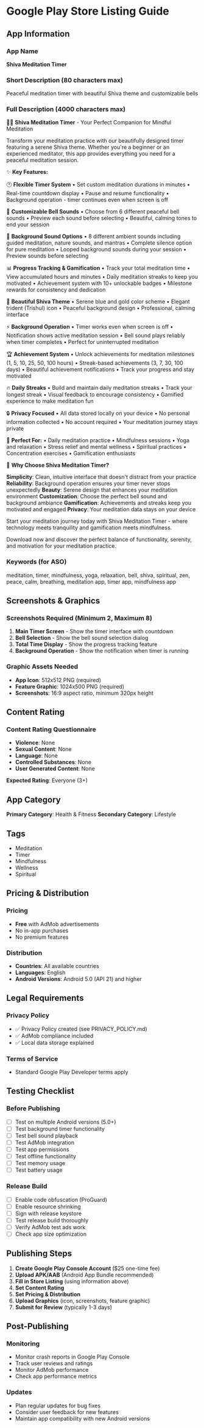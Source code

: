 # Google Play Store Listing Guide

## App Information

### App Name
**Shiva Meditation Timer**

### Short Description (80 characters max)
Peaceful meditation timer with beautiful Shiva theme and customizable bells

### Full Description (4000 characters max)
🧘‍♀️ **Shiva Meditation Timer** - Your Perfect Companion for Mindful Meditation

Transform your meditation practice with our beautifully designed timer featuring a serene Shiva theme. Whether you're a beginner or an experienced meditator, this app provides everything you need for a peaceful meditation session.

✨ **Key Features:**

🕐 **Flexible Timer System**
• Set custom meditation durations in minutes
• Real-time countdown display
• Pause and resume functionality
• Background operation - timer continues even when screen is off

🔔 **Customizable Bell Sounds**
• Choose from 6 different peaceful bell sounds
• Preview each sound before selecting
• Beautiful, calming tones to end your session

🎵 **Background Sound Options**
• 8 different ambient sounds including guided meditation, nature sounds, and mantras
• Complete silence option for pure meditation
• Looped background sounds during your session
• Preview sounds before selecting

📊 **Progress Tracking & Gamification**
• Track your total meditation time
• View accumulated hours and minutes
• Daily meditation streaks to keep you motivated
• Achievement system with 10+ unlockable badges
• Milestone rewards for consistency and dedication

🎨 **Beautiful Shiva Theme**
• Serene blue and gold color scheme
• Elegant trident (Trishul) icon
• Peaceful background design
• Professional, calming interface

⚡ **Background Operation**
• Timer works even when screen is off
• Notification shows active meditation session
• Bell sound plays reliably when timer completes
• Perfect for uninterrupted meditation

🏆 **Achievement System**
• Unlock achievements for meditation milestones (1, 5, 10, 25, 50, 100 hours)
• Streak-based achievements (3, 7, 30, 100 days)
• Beautiful achievement notifications
• Track your progress and stay motivated

🔥 **Daily Streaks**
• Build and maintain daily meditation streaks
• Track your longest streak
• Visual feedback to encourage consistency
• Gamified experience to make meditation fun

🔒 **Privacy Focused**
• All data stored locally on your device
• No personal information collected
• No account required
• Your meditation journey stays private

🎯 **Perfect For:**
• Daily meditation practice
• Mindfulness sessions
• Yoga and relaxation
• Stress relief and mental wellness
• Spiritual practices
• Concentration exercises
• Gamification enthusiasts

🌟 **Why Choose Shiva Meditation Timer?**

**Simplicity**: Clean, intuitive interface that doesn't distract from your practice
**Reliability**: Background operation ensures your timer never stops unexpectedly
**Beauty**: Serene design that enhances your meditation environment
**Customization**: Choose the perfect bell sound and background ambiance
**Gamification**: Achievements and streaks keep you motivated and engaged
**Privacy**: Your meditation data stays on your device

Start your meditation journey today with Shiva Meditation Timer - where technology meets tranquility and gamification meets mindfulness.

Download now and discover the perfect balance of functionality, serenity, and motivation for your meditation practice.

### Keywords (for ASO)
meditation, timer, mindfulness, yoga, relaxation, bell, shiva, spiritual, zen, peace, calm, breathing, meditation app, timer app, mindfulness app

## Screenshots & Graphics

### Screenshots Required (Minimum 2, Maximum 8)
1. **Main Timer Screen** - Show the timer interface with countdown
2. **Bell Selection** - Show the bell sound selection dialog
3. **Total Time Display** - Show the progress tracking feature
4. **Background Operation** - Show the notification when timer is running

### Graphic Assets Needed
- **App Icon**: 512x512 PNG (required)
- **Feature Graphic**: 1024x500 PNG (required)
- **Screenshots**: 16:9 aspect ratio, minimum 320px height

## Content Rating

### Content Rating Questionnaire
- **Violence**: None
- **Sexual Content**: None
- **Language**: None
- **Controlled Substances**: None
- **User Generated Content**: None

**Expected Rating**: Everyone (3+)

## App Category
**Primary Category**: Health & Fitness
**Secondary Category**: Lifestyle

## Tags
- Meditation
- Timer
- Mindfulness
- Wellness
- Spiritual

## Pricing & Distribution

### Pricing
- **Free** with AdMob advertisements
- No in-app purchases
- No premium features

### Distribution
- **Countries**: All available countries
- **Languages**: English
- **Android Versions**: Android 5.0 (API 21) and higher

## Legal Requirements

### Privacy Policy
- ✅ Privacy Policy created (see PRIVACY_POLICY.md)
- ✅ AdMob compliance included
- ✅ Local data storage explained

### Terms of Service
- Standard Google Play Developer terms apply

## Testing Checklist

### Before Publishing
- [ ] Test on multiple Android versions (5.0+)
- [ ] Test background timer functionality
- [ ] Test bell sound playback
- [ ] Test AdMob integration
- [ ] Test app permissions
- [ ] Test offline functionality
- [ ] Test memory usage
- [ ] Test battery usage

### Release Build
- [ ] Enable code obfuscation (ProGuard)
- [ ] Enable resource shrinking
- [ ] Sign with release keystore
- [ ] Test release build thoroughly
- [ ] Verify AdMob test ads work
- [ ] Check app size optimization

## Publishing Steps

1. **Create Google Play Console Account** ($25 one-time fee)
2. **Upload APK/AAB** (Android App Bundle recommended)
3. **Fill in Store Listing** (using information above)
4. **Set Content Rating**
5. **Set Pricing & Distribution**
6. **Upload Graphics** (icon, screenshots, feature graphic)
7. **Submit for Review** (typically 1-3 days)

## Post-Publishing

### Monitoring
- Monitor crash reports in Google Play Console
- Track user reviews and ratings
- Monitor AdMob performance
- Check app performance metrics

### Updates
- Plan regular updates for bug fixes
- Consider user feedback for new features
- Maintain app compatibility with new Android versions 